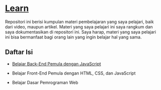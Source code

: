 # [Learn](https://github.com/Kern3Lz/learn)

Repositori ini berisi kumpulan materi pembelajaran yang saya pelajari, baik dari video, maupun artikel. Materi yang saya pelajari ini saya rangkum dan saya dokumentasikan di repositori ini. Saya harap, materi yang saya pelajari ini bisa bermanfaat bagi orang lain yang ingin belajar hal yang sama.

## Daftar Isi

- [Belajar Back-End Pemula dengan JavaScript](https://github.com/Kern3Lz/learn/tree/main/dicoding/backend-dicoding-js)

- Belajar Front-End Pemula dengan HTML, CSS, dan JavaScript

- Belajar Dasar Pemrograman Web

